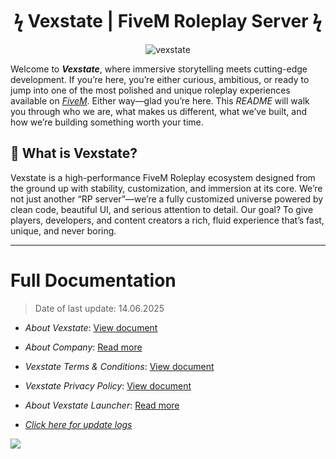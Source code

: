<div align="center">
  <h1>ϟ Vexstate | FiveM Roleplay Server ϟ</h1>
</div>

<p align="center"><img src="https://komarev.com/ghpvc/?username=vexstate&label=Profile%20views&color=0e75b6&style=flat" alt="vexstate" /></p>

Welcome to **_Vexstate_**, where immersive storytelling meets cutting-edge development. If you’re here, you’re either curious, ambitious, or ready to jump into one of the most polished and unique roleplay experiences available on <a href="https://fivem.net/" target="_blank"><i>FiveM</i></a>. Either way—glad you’re here.
This _README_ will walk you through who we are, what makes us different, what we’ve built, and how we’re building something worth your time.

## 🚀 What is Vexstate?

Vexstate is a high-performance FiveM Roleplay ecosystem designed from the ground up with stability, customization, and immersion at its core.
We’re not just another “RP server”—we’re a fully customized universe powered by clean code, beautiful UI, and serious attention to detail.
Our goal? To give players, developers, and content creators a rich, fluid experience that’s fast, unique, and never boring.

---

# Full Documentation
> Date of last update: 14.06.2025

- _About Vexstate_: [View document](MOREINFO.md)
- _About Company_: [Read more](ABOUT.md)
- _Vexstate Terms & Conditions_: [View document](TERMS.md)
- _Vexstate Privacy Policy_: [View document](POLICY.md)
- _About Vexstate Launcher_: [Read more](LAUNCHER.md)

- [_Click here for update logs_](UPDATELOG.md)

![](https://github-readme-stats.vercel.app/api/top-langs/?username=vexstate&layout=compact&theme=dark&hide_border=true&cache_seconds=60)
